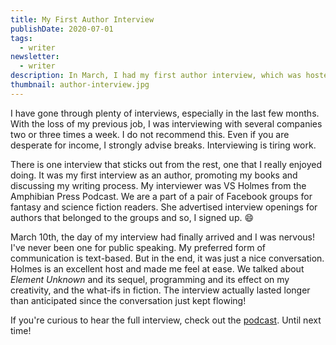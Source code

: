 ```yaml
---
title: My First Author Interview
publishDate: 2020-07-01
tags:
  - writer
newsletter:
  - writer
description: In March, I had my first author interview, which was hosted by VS Holmes from the Amphibian Press Podcast! It was a fun conversation.
thumbnail: author-interview.jpg
---
```


I have gone through plenty of interviews, especially in the last few months. With the loss of my previous job, I was interviewing with several companies two or three times a week. I do not recommend this. Even if you are desperate for income, I strongly advise breaks. Interviewing is tiring work.

There is one interview that sticks out from the rest, one that I really enjoyed doing. It was my first interview as an author, promoting my books and discussing my writing process. My interviewer was VS Holmes from the Amphibian Press Podcast. We are a part of a pair of Facebook groups for fantasy and science fiction readers. She advertised interview openings for authors that belonged to the groups and so, I signed up. :smile:

March 10th, the day of my interview had finally arrived and I was nervous! I've never been one for public speaking. My preferred form of communication is text-based. But in the end, it was just a nice conversation. Holmes is an excellent host and made me feel at ease. We talked about _Element Unknown_ and its sequel, programming and its effect on my creativity, and the what-ifs in fiction. The interview actually lasted longer than anticipated since the conversation just kept flowing!

If you're curious to hear the full interview, check out the [podcast](https://podcast.amphibianpress.online/episodes/element-unknown-and-parallels-of-programming-with-brittani-s-avery). Until next time!
